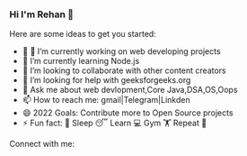 ### Hi I'm Rehan 👋

<!--
**Rehan018/Rehan018-->

Here are some ideas to get you started:

- 🔭 🔭 I’m currently working on web developing projects
- 🌱 I’m currently learning Node.js
- 👯 I’m looking to collaborate with other content creators
- 🤔 I’m looking for help with geeksforgeeks.org
- 💬 Ask me about web devlopment,Core Java,DSA,OS,Oops
- 📫 How to reach me: gmail|Telegram|Linkden
- 😄 2022 Goals: Contribute more to Open Source projects
- ⚡ Fun fact: 🍔 Sleep 😴 Learn 💻 Gym 🏋️ Repeat 🔁




Connect with me:
